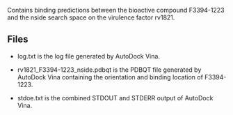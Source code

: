 Contains binding predictions between the bioactive compound F3394-1223 and the nside search space on the virulence factor rv1821.

## Files

- log.txt is the log file generated by AutoDock Vina.

- rv1821_F3394-1223_nside.pdbqt is the PDBQT file generated by AutoDock Vina containing the orientation and binding location of F3394-1223.

- stdoe.txt is the combined STDOUT and STDERR output of AutoDock Vina.

